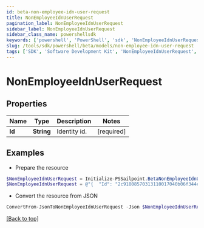 ```yaml
---
id: beta-non-employee-idn-user-request
title: NonEmployeeIdnUserRequest
pagination_label: NonEmployeeIdnUserRequest
sidebar_label: NonEmployeeIdnUserRequest
sidebar_class_name: powershellsdk
keywords: ['powershell', 'PowerShell', 'sdk', 'NonEmployeeIdnUserRequest', 'BetaNonEmployeeIdnUserRequest'] 
slug: /tools/sdk/powershell/beta/models/non-employee-idn-user-request
tags: ['SDK', 'Software Development Kit', 'NonEmployeeIdnUserRequest', 'BetaNonEmployeeIdnUserRequest']
---
```



# NonEmployeeIdnUserRequest

## Properties

Name | Type | Description | Notes
------------ | ------------- | ------------- | -------------
**Id** | **String** | Identity id. | [required]

## Examples

- Prepare the resource
```powershell
$NonEmployeeIdnUserRequest = Initialize-PSSailpoint.BetaNonEmployeeIdnUserRequest  -Id 2c91808570313110017040b06f344ec9
$NonEmployeeIdnUserRequest = @"{  "Id": "2c91808570313110017040b06f344ec9" }"@
```

- Convert the resource from JSON
```powershell
ConvertFrom-JsonToNonEmployeeIdnUserRequest -Json $NonEmployeeIdnUserRequest
```


[[Back to top]](#) 

